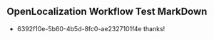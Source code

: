 ## OpenLocalization Workflow Test MarkDown
* 6392f10e-5b60-4b5d-8fc0-ae2327101f4e thanks!

<!--HONumber=Aug16_HO2-->


